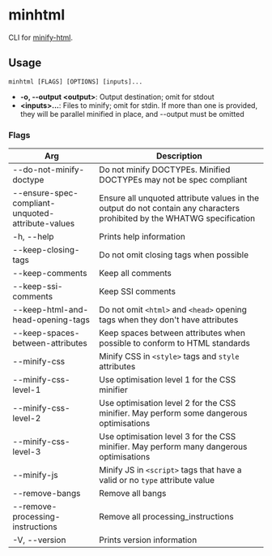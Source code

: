 # minhtml

CLI for [minify-html](https://github.com/wilsonzlin/minify-html).

## Usage

```
minhtml [FLAGS] [OPTIONS] [inputs]...
```

- **-o, --output \<output>**: Output destination; omit for stdout
- **\<inputs>...**: Files to minify; omit for stdin. If more than one is provided, they will be parallel minified in place, and --output must be omitted

### Flags

|Arg|Description|
|---|---|
|--do-not-minify-doctype|Do not minify DOCTYPEs. Minified DOCTYPEs may not be spec compliant|
|--ensure-spec-compliant-unquoted-attribute-values|Ensure all unquoted attribute values in the output do not contain any characters prohibited by the WHATWG specification|
|-h, --help|Prints help information|
|--keep-closing-tags|Do not omit closing tags when possible|
|--keep-comments|Keep all comments|
|--keep-ssi-comments|Keep SSI comments|
|--keep-html-and-head-opening-tags|Do not omit `<html>` and `<head>` opening tags when they don't have attributes|
|--keep-spaces-between-attributes|Keep spaces between attributes when possible to conform to HTML standards|
|--minify-css|Minify CSS in `<style>` tags and `style` attributes|
|--minify-css-level-1|Use optimisation level 1 for the CSS minifier|
|--minify-css-level-2|Use optimisation level 2 for the CSS minifier. May perform some dangerous optimisations|
|--minify-css-level-3|Use optimisation level 3 for the CSS minifier. May perform many dangerous optimisations|
|--minify-js|Minify JS in `<script>` tags that have a valid or no `type` attribute value|
|--remove-bangs|Remove all bangs|
|--remove-processing-instructions|Remove all processing_instructions|
|-V, --version|Prints version information|
